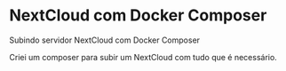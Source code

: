 # NextCloud com Docker Composer
Subindo servidor NextCloud com Docker Composer



Criei um composer para subir um NextCloud com tudo que é necessário.


